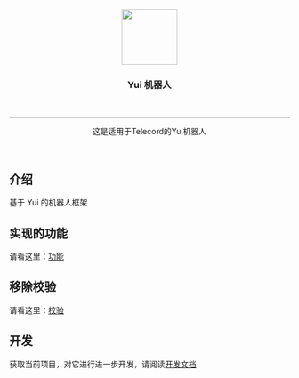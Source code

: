 <div align="center">

  <img src="./resources/artworks/ntqq-bot.png" height="100px" width="100px"/>

  <h3>Yui 机器人</h3>
  <br>

----

  这是适用于Telecord的Yui机器人
  

  <br>
</div>

## 介绍

基于 Yui 的机器人框架

## 实现的功能

请看这里：[功能](./docs/feature.md)

## 移除校验

请看这里：[校验](./docs/patch.md)

## 开发

获取当前项目，对它进行进一步开发，请阅读[开发文档](./docs/dev.md)
